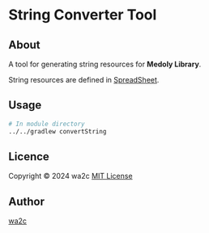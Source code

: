 String Converter Tool
=======================

## About

A tool for generating string resources for **Medoly Library**.

String resources are defined in [SpreadSheet](https://docs.google.com/spreadsheets/d/1y71DyM31liwjcAUuPIk3CuIqxJD2l9Y2Q-YZ0I0XE_E/edit#gid=0).


## Usage

```sh
# In module directory
../../gradlew convertString
```

## Licence

Copyright &copy; 2024 wa2c [MIT License](https://github.com/wa2c/medoly/blob/main/LICENSE)

## Author

[wa2c](https://github.com/wa2c)
